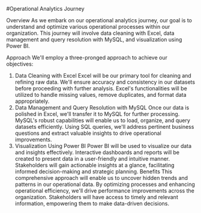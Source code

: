 #Operational Analytics Journey

Overview
As we embark on our operational analytics journey, our goal is to understand and optimize various operational processes within our organization. This journey will involve data cleaning with Excel, data management and query resolution with MySQL, and visualization using Power BI.

Approach
We'll employ a three-pronged approach to achieve our objectives:

1. Data Cleaning with Excel
Excel will be our primary tool for cleaning and refining raw data.
We'll ensure accuracy and consistency in our datasets before proceeding with further analysis.
Excel's functionalities will be utilized to handle missing values, remove duplicates, and format data appropriately.
2. Data Management and Query Resolution with MySQL
Once our data is polished in Excel, we'll transfer it to MySQL for further processing.
MySQL's robust capabilities will enable us to load, organize, and query datasets efficiently.
Using SQL queries, we'll address pertinent business questions and extract valuable insights to drive operational improvements.
3. Visualization Using Power BI
Power BI will be used to visualize our data and insights effectively.
Interactive dashboards and reports will be created to present data in a user-friendly and intuitive manner.
Stakeholders will gain actionable insights at a glance, facilitating informed decision-making and strategic planning.
Benefits
This comprehensive approach will enable us to uncover hidden trends and patterns in our operational data.
By optimizing processes and enhancing operational efficiency, we'll drive performance improvements across the organization.
Stakeholders will have access to timely and relevant information, empowering them to make data-driven decisions.








